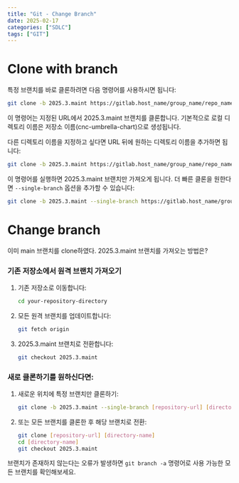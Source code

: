 ```yaml
---
title: "Git - Change Branch"
date: 2025-02-17
categories: ["SDLC"]
tags: ["GIT"]
---
```


# Clone with branch

특정 브랜치를 바로 클론하려면 다음 명령어를 사용하시면 됩니다:

```bash
git clone -b 2025.3.maint https://gitlab.host_name/group_name/repo_name.git
```

이 명령어는 지정된 URL에서 2025.3.maint 브랜치를 클론합니다. 기본적으로 로컬 디렉토리 이름은 저장소 이름(cnc-umbrella-chart)으로 생성됩니다.

다른 디렉토리 이름을 지정하고 싶다면 URL 뒤에 원하는 디렉토리 이름을 추가하면 됩니다:

```bash
git clone -b 2025.3.maint https://gitlab.host_name/group_name/repo_name.git custom-directory-name
```

이 명령어를 실행하면 2025.3.maint 브랜치만 가져오게 됩니다. 더 빠른 클론을 원한다면 `--single-branch` 옵션을 추가할 수 있습니다:

```bash
git clone -b 2025.3.maint --single-branch https://gitlab.host_name/group_name/repo_name.git
```

# Change branch

이미 main 브랜치를 clone하였다. 2025.3.maint 브랜치를 가져오는 방법은?

### 기존 저장소에서 원격 브랜치 가져오기

1. 기존 저장소로 이동합니다:
   ```bash
   cd your-repository-directory
   ```

2. 모든 원격 브랜치를 업데이트합니다:
   ```bash
   git fetch origin
   ```

3. 2025.3.maint 브랜치로 전환합니다:
   ```bash
   git checkout 2025.3.maint
   ```

### 새로 클론하기를 원하신다면:

1. 새로운 위치에 특정 브랜치만 클론하기:
   ```bash
   git clone -b 2025.3.maint --single-branch [repository-url] [directory-name]
   ```

2. 또는 모든 브랜치를 클론한 후 해당 브랜치로 전환:
   ```bash
   git clone [repository-url] [directory-name]
   cd [directory-name]
   git checkout 2025.3.maint
   ```

브랜치가 존재하지 않는다는 오류가 발생하면 `git branch -a` 명령어로 사용 가능한 모든 브랜치를 확인해보세요.